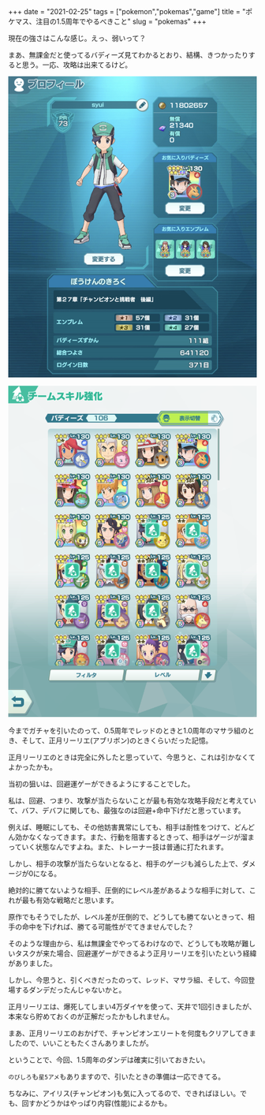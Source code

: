 +++
date = "2021-02-25"
tags = ["pokemon","pokemas","game"]
title = "ポケマス、注目の1.5周年でやるべきこと"
slug = "pokemas"
+++

現在の強さはこんな感じ。えっ、弱いって？

まあ、無課金だと使ってるバディーズ見てわかるとおり、結構、きつかったりすると思う。一応、攻略は出来てるけど。

![](https://raw.githubusercontent.com/syui/img/master/other/pokemonmasters_20210225_0001.jpg)

![](https://raw.githubusercontent.com/syui/img/master/other/pokemonmasters_20210225_0000.png)

今までガチャを引いたのって、0.5周年でレッドのときと1.0周年のマサラ組のとき、そして、正月リーリエ(アブリボン)のときくらいだった記憶。

正月リーリエのときは完全に外したと思っていて、今思うと、これは引かなくてよかったかも。

当初の狙いは、回避運ゲーができるようにすることでした。

私は、回避、つまり、攻撃が当たらないことが最も有効な攻略手段だと考えていて、バフ、デバフに関しても、最強なのは回避+命中下げだと思っています。

例えば、睡眠にしても、その他妨害異常にしても、相手は耐性をつけて、どんどん効かなくなってきます。また、行動を阻害するときって、相手はゲージが溜まっていく状態なんですよね。また、トレーナー技は普通に打たれます。

しかし、相手の攻撃が当たらないとなると、相手のゲージも減らした上で、ダメージが0になる。

絶対的に勝てないような相手、圧倒的にレベル差があるような相手に対して、これが最も有効な戦略だと思います。

原作でもそうでしたが、レベル差が圧倒的で、どうしても勝てないときって、相手の命中を下げれば、勝てる可能性がでてきませんでした？

そのような理由から、私は無課金でやってるわけなので、どうしても攻略が難しいタスクが来た場合、回避運ゲーができるよう正月リーリエを引いたという経緯がありました。

しかし、今思うと、引くべきだったのって、レッド、マサラ組、そして、今回登場するダンデだったんじゃないかと。

正月リーリエは、爆死してしまい4万ダイヤを使って、天井で1回引きましたが、本来なら貯めておくのが正解だったかもしれません。

まあ、正月リーリエのおかげで、チャンピオンエリートを何度もクリアしてきましたので、いいこともたくさんありましたが。

ということで、今回、1.5周年のダンデは確実に引いておきたい。

`のびしろ`も`星5アメ`もありますので、引いたときの準備は一応できてる。

ちなみに、アイリス(チャンピオン)も気に入ってるので、できればほしい。でも、回すかどうかはやっぱり内容(性能)によるかも。

